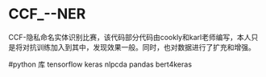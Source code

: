 # CCF_--NER
CCF-隐私命名实体识别比赛，该代码部分代码由cookly和karl老师编写，本人只是将对抗训练加入到其中，发现效果一般。同时，也对数据进行了扩充和增强。

#python 库
tensorflow
keras
nlpcda
pandas
bert4keras
